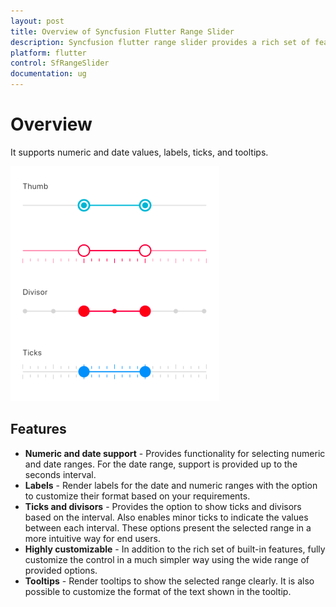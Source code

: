 ```yaml
---
layout: post
title: Overview of Syncfusion Flutter Range Slider
description: Syncfusion flutter range slider provides a rich set of features such as support for numeric and date values, tooltips, labels, and ticks.
platform: flutter
control: SfRangeSlider
documentation: ug
---
```


# Overview

It supports numeric and date values, labels, ticks, and tooltips.

![Range slider overview](images/overview/range-slider-overview.png)

## Features

* **Numeric and date support** - Provides functionality for selecting numeric and date ranges. For the date range, support is provided up to the seconds interval.
* **Labels** - Render labels for the date and numeric ranges with the option to customize their format based on your requirements.
* **Ticks and divisors** - Provides the option to show ticks and divisors based on the interval. Also enables minor ticks to indicate the values between each interval. These options present the selected range in a more intuitive way for end users.
* **Highly customizable** - In addition to the rich set of built-in features, fully customize the control in a much simpler way using the wide range of provided options.
* **Tooltips** - Render tooltips to show the selected range clearly. It is also possible to customize the format of the text shown in the tooltip.
